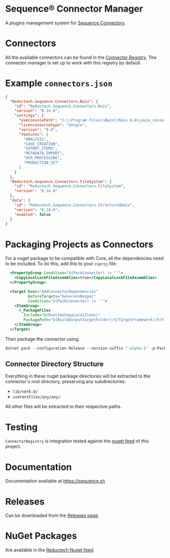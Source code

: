 # Sequence® Connector Manager

A plugins management system for [Sequence Connectors](https://gitlab.com/reductech/sequence/connectors).

# Connectors

All the available connectors can be found in the
[Connector Registry](https://gitlab.com/reductech/sequence/connector-registry/-/packages).
The connector manager is set up to work with this registry by default.

# Example `connectors.json`

```json
{
  "Reductech.Sequence.Connectors.Nuix": {
    "id": "Reductech.Sequence.Connectors.Nuix",
    "version": "0.14.0",
    "settings": {
      "exeConsolePath": "C:\\Program Files\\Nuix\\Nuix 9.0\\nuix_console.exe",
      "licencesourcetype": "dongle",
      "version": "9.0",
      "features": [
        "ANALYSIS",
        "CASE_CREATION",
        "EXPORT_ITEMS",
        "METADATA_IMPORT",
        "OCR_PROCESSING",
        "PRODUCTION_SET"
      ]
    }
  },
  "Reductech.Sequence.Connectors.FileSystem": {
    "id": "Reductech.Sequence.Connectors.FileSystem",
    "version": "0.14.0"
  },
  "data": {
    "id": "Reductech.Sequence.Connectors.StructuredData",
    "version": "0.14.0",
    "enabled": false
  }
}
```

# Packaging Projects as Connectors

For a nuget package to be compatible with Core, all the dependencies
need to be included. To do this, add this to your `csproj` file:

```xml
  <PropertyGroup Condition="$(PackConnector) != ''">
    <CopyLocalLockFileAssemblies>true</CopyLocalLockFileAssemblies>
  </PropertyGroup>

  <Target Name="AddConnectorDependencies"
          BeforeTargets="GenerateNuspec"
          Condition="$(PackConnector) != ''">
    <ItemGroup>
      <_PackageFiles
        Include="@(RuntimeCopyLocalItems)"
        PackagePath="$(BuildOutputTargetFolder)/$(TargetFramework)/%(Filename)%(Extension)" />
    </ItemGroup>
  </Target>
```

Then package the connector using:

```powershell
dotnet pack --configuration Release --version-suffix "-alpha.1" -p:PackConnector=true --output ./
```

## Connector Directory Structure

Everything in these nuget package directories will be extracted to the connector's
root directory, preserving any subdirectories:

- `lib/net6.0/`
- `contentFiles/any/any/`

All other files will be extracted to their respective paths.

# Testing

`ConnectorRegistry` is integration tested against the
[nuget feed](https://gitlab.com/reductech/sequence/connectormanager/-/packages) of this project.

# Documentation

Documentation available at https://sequence.sh

# Releases

Can be downloaded from the [Releases page](https://gitlab.com/reductech/sequence/connectormanager/-/releases).

# NuGet Packages

Are available in the [Reductech Nuget feed](https://gitlab.com/reductech/nuget/-/packages).
